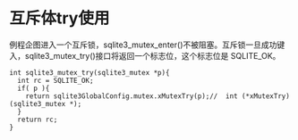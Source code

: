 # 互斥体try使用

例程企图进入一个互斥锁，sqlite3_mutex_enter()不被阻塞。互斥锁一旦成功键入，sqlite3_mutex_try()接口将返回一个标志位，这个标志位是 SQLITE_OK。

	int sqlite3_mutex_try(sqlite3_mutex *p){
	  int rc = SQLITE_OK;
	  if( p ){
	    return sqlite3GlobalConfig.mutex.xMutexTry(p);//  int (*xMutexTry)(sqlite3_mutex *);
	  }
	  return rc;
	}

